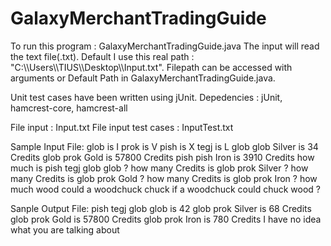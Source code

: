 # GalaxyMerchantTradingGuide
To run this program : GalaxyMerchantTradingGuide.java
The input will read the text file(.txt).
Default I use this real path : "C:\\\\Users\\\\TIUS\\\\Desktop\\\\Input.txt".
Filepath can be accessed with arguments or Default Path in GalaxyMerchantTradingGuide.java.

Unit test cases have been written using jUnit.
Depedencies : jUnit, hamcrest-core, hamcrest-all

File input : Input.txt
File input test cases : InputTest.txt

Sample Input File:
glob is I
prok is V
pish is X
tegj is L
glob glob Silver is 34 Credits
glob prok Gold is 57800 Credits
pish pish Iron is 3910 Credits
how much is pish tegj glob glob ?
how many Credits is glob prok Silver ?
how many Credits is glob prok Gold ?
how many Credits is glob prok Iron ?
how much wood could a woodchuck chuck if a woodchuck could chuck wood ?

Sanple Output File:
pish tegj glob glob is 42
glob prok Silver is 68 Credits
glob prok Gold is 57800 Credits
glob prok Iron is 780 Credits
I have no idea what you are talking about

